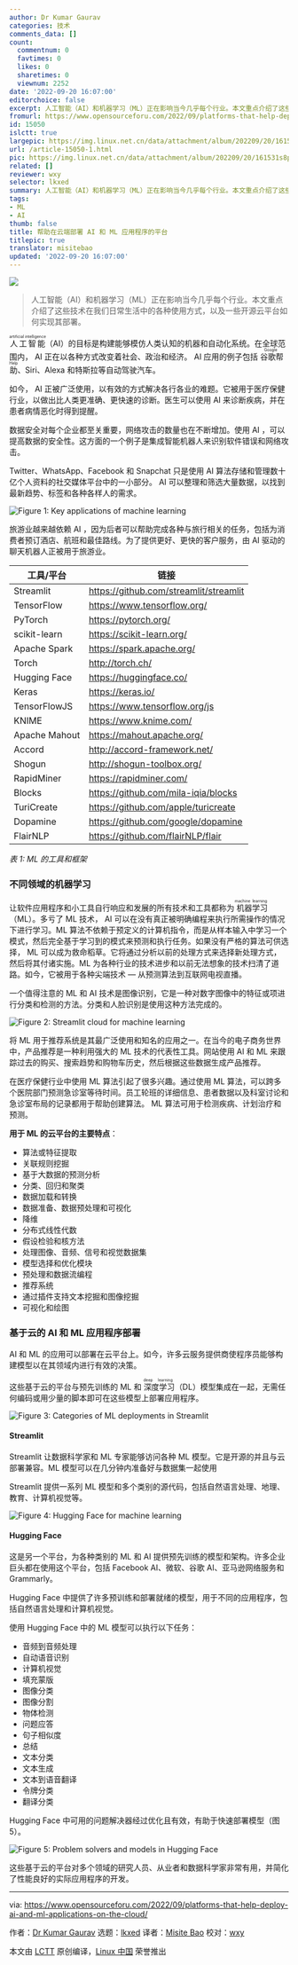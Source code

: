 ```yaml
---
author: Dr Kumar Gaurav
categories: 技术
comments_data: []
count:
  commentnum: 0
  favtimes: 0
  likes: 0
  sharetimes: 0
  viewnum: 2252
date: '2022-09-20 16:07:00'
editorchoice: false
excerpt: 人工智能（AI）和机器学习（ML）正在影响当今几乎每个行业。本文重点介绍了这些技术在我们日常生活中的各种使用方式，以及一些开源云平台如何实现其部署。
fromurl: https://www.opensourceforu.com/2022/09/platforms-that-help-deploy-ai-and-ml-applications-on-the-cloud/
id: 15050
islctt: true
largepic: https://img.linux.net.cn/data/attachment/album/202209/20/161531s8pbp5bbx44kb43b.jpg
url: /article-15050-1.html
pic: https://img.linux.net.cn/data/attachment/album/202209/20/161531s8pbp5bbx44kb43b.jpg.thumb.jpg
related: []
reviewer: wxy
selector: lkxed
summary: 人工智能（AI）和机器学习（ML）正在影响当今几乎每个行业。本文重点介绍了这些技术在我们日常生活中的各种使用方式，以及一些开源云平台如何实现其部署。
tags:
- ML
- AI
thumb: false
title: 帮助在云端部署 AI 和 ML 应用程序的平台
titlepic: true
translator: misitebao
updated: '2022-09-20 16:07:00'
---
```


![](/data/attachment/album/202209/20/161531s8pbp5bbx44kb43b.jpg)



> 
> 人工智能（AI）和机器学习（ML）正在影响当今几乎每个行业。本文重点介绍了这些技术在我们日常生活中的各种使用方式，以及一些开源云平台如何实现其部署。
> 
> 
> 


<ruby> 人工智能 <rt>  artificial intelligence </rt></ruby>（AI）的目标是构建能够模仿人类认知的机器和自动化系统。在全球范围内， AI 正在以各种方式改变着社会、政治和经济。 AI 应用的例子包括<ruby> 谷歌帮助 <rt>  Google Help </rt></ruby>、Siri、Alexa 和特斯拉等自动驾驶汽车。


如今， AI 正被广泛使用，以有效的方式解决各行各业的难题。它被用于医疗保健行业，以做出比人类更准确、更快速的诊断。医生可以使用 AI 来诊断疾病，并在患者病情恶化时得到提醒。


数据安全对每个企业都至关重要，网络攻击的数量也在不断增加。使用 AI ，可以提高数据的安全性。这方面的一个例子是集成智能机器人来识别软件错误和网络攻击。


Twitter、WhatsApp、Facebook 和 Snapchat 只是使用 AI 算法存储和管理数十亿个人资料的社交媒体平台中的一小部分。 AI 可以整理和筛选大量数据，以找到最新趋势、标签和各种各样人的需求。


![Figure 1: Key applications of machine learning](/data/attachment/album/202209/20/160724vrfrhff6nild45ei.jpg)


旅游业越来越依赖 AI ，因为后者可以帮助完成各种与旅行相关的任务，包括为消费者预订酒店、航班和最佳路线。为了提供更好、更快的客户服务，由 AI 驱动的聊天机器人正被用于旅游业。




| 工具/平台 | 链接 |
| --- | --- |
| Streamlit | <https://github.com/streamlit/streamlit> |
| TensorFlow | <https://www.tensorflow.org/> |
| PyTorch | <https://pytorch.org/> |
| scikit-learn | <https://scikit-learn.org/> |
| Apache Spark | <https://spark.apache.org/> |
| Torch | <http://torch.ch/> |
| Hugging Face | <https://huggingface.co/> |
| Keras | <https://keras.io/> |
| TensorFlowJS | <https://www.tensorflow.org/js> |
| KNIME | <https://www.knime.com/> |
| Apache Mahout | <https://mahout.apache.org/> |
| Accord | <http://accord-framework.net/> |
| Shogun | <http://shogun-toolbox.org/> |
| RapidMiner | <https://rapidminer.com/> |
| Blocks | <https://github.com/mila-iqia/blocks> |
| TuriCreate | <https://github.com/apple/turicreate> |
| Dopamine | <https://github.com/google/dopamine> |
| FlairNLP | <https://github.com/flairNLP/flair> |


*表 1: ML 的工具和框架*


### 不同领域的机器学习


让软件应用程序和小工具自行响应和发展的所有技术和工具都称为<ruby> 机器学习 <rt>  machine learning </rt></ruby>（ML）。多亏了 ML 技术， AI 可以在没有真正被明确编程来执行所需操作的情况下进行学习。ML 算法不依赖于预定义的计算机指令，而是从样本输入中学习一个模式，然后完全基于学习到的模式来预测和执行任务。如果没有严格的算法可供选择， ML 可以成为救命稻草。它将通过分析以前的处理方式来选择新处理方式，然后将其付诸实施。ML 为各种行业的技术进步和以前无法想象的技术扫清了道路。如今，它被用于各种尖端技术 — 从预测算法到互联网电视直播。


一个值得注意的 ML 和 AI 技术是图像识别，它是一种对数字图像中的特征或项进行分类和检测的方法。分类和人脸识别是使用这种方法完成的。


![Figure 2: Streamlit cloud for machine learning](/data/attachment/album/202209/20/160724de80085pp5mzg33g.png)


将 ML 用于推荐系统是其最广泛使用和知名的应用之一。在当今的电子商务世界中，产品推荐是一种利用强大的 ML 技术的代表性工具。网站使用 AI 和 ML 来跟踪过去的购买、搜索趋势和购物车历史，然后根据这些数据生成产品推荐。


在医疗保健行业中使用 ML 算法引起了很多兴趣。通过使用 ML 算法，可以跨多个医院部门预测急诊室等待时间。员工轮班的详细信息、患者数据以及科室讨论和急诊室布局的记录都用于帮助创建算法。 ML 算法可用于检测疾病、计划治疗和预测。


**用于 ML 的云平台的主要特点**：


* 算法或特征提取
* 关联规则挖掘
* 基于大数据的预测分析
* 分类、回归和聚类
* 数据加载和转换
* 数据准备、数据预处理和可视化
* 降维
* 分布式线性代数
* 假设检验和核方法
* 处理图像、音频、信号和视觉数据集
* 模型选择和优化模块
* 预处理和数据流编程
* 推荐系统
* 通过插件支持文本挖掘和图像挖掘
* 可视化和绘图


### 基于云的 AI 和 ML 应用程序部署


AI 和 ML 的应用可以部署在云平台上。如今，许多云服务提供商使程序员能够构建模型以在其领域内进行有效的决策。


这些基于云的平台与预先训练的 ML 和<ruby> 深度学习 <rt>  deep learning </rt></ruby>（DL）模型集成在一起，无需任何编码或用少量的脚本即可在这些模型上部署应用程序。


![Figure 3: Categories of ML deployments in Streamlit](/data/attachment/album/202209/20/160724xjzxjbjvzukkxbkb.png)


#### Streamlit


Streamlit 让数据科学家和 ML 专家能够访问各种 ML 模型。它是开源的并且与云部署兼容。ML 模型可以在几分钟内准备好与数据集一起使用


Streamlit 提供一系列 ML 模型和多个类别的源代码，包括自然语言处理、地理、教育、计算机视觉等。


![Figure 4: Hugging Face for machine learning](/data/attachment/album/202209/20/160725rnz7d1e637helh1e.png)


#### Hugging Face


这是另一个平台，为各种类别的 ML 和 AI 提供预先训练的模型和架构。许多企业巨头都在使用这个平台，包括 Facebook AI、微软、谷歌 AI、亚马逊网络服务和 Grammarly。


Hugging Face 中提供了许多预训练和部署就绪的模型，用于不同的应用程序，包括自然语言处理和计算机视觉。


使用 Hugging Face 中的 ML 模型可以执行以下任务：


* 音频到音频处理
* 自动语音识别
* 计算机视觉
* 填充蒙版
* 图像分类
* 图像分割
* 物体检测
* 问题应答
* 句子相似度
* 总结
* 文本分类
* 文本生成
* 文本到语音翻译
* 令牌分类
* 翻译分类


Hugging Face 中可用的问题解决器经过优化且有效，有助于快速部署模型（图 5）。


![Figure 5: Problem solvers and models in Hugging Face](/data/attachment/album/202209/20/160725pg3me4lleodcc3zw.png)


这些基于云的平台对多个领域的研究人员、从业者和数据科学家非常有用，并简化了性能良好的实际应用程序的开发。




---


via: <https://www.opensourceforu.com/2022/09/platforms-that-help-deploy-ai-and-ml-applications-on-the-cloud/>


作者：[Dr Kumar Gaurav](https://www.opensourceforu.com/author/dr-gaurav-kumar/) 选题：[lkxed](https://github.com/lkxed) 译者：[Misite Bao](https://github.com/misitebao) 校对：[wxy](https://github.com/wxy)


本文由 [LCTT](https://github.com/LCTT/TranslateProject) 原创编译，[Linux 中国](https://linux.cn/) 荣誉推出